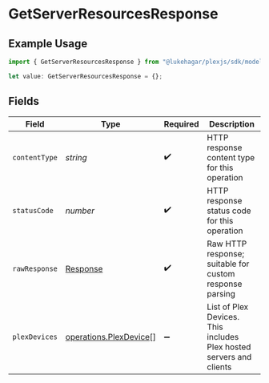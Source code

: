 # GetServerResourcesResponse

## Example Usage

```typescript
import { GetServerResourcesResponse } from "@lukehagar/plexjs/sdk/models/operations";

let value: GetServerResourcesResponse = {};
```

## Fields

| Field                                                                   | Type                                                                    | Required                                                                | Description                                                             |
| ----------------------------------------------------------------------- | ----------------------------------------------------------------------- | ----------------------------------------------------------------------- | ----------------------------------------------------------------------- |
| `contentType`                                                           | *string*                                                                | :heavy_check_mark:                                                      | HTTP response content type for this operation                           |
| `statusCode`                                                            | *number*                                                                | :heavy_check_mark:                                                      | HTTP response status code for this operation                            |
| `rawResponse`                                                           | [Response](https://developer.mozilla.org/en-US/docs/Web/API/Response)   | :heavy_check_mark:                                                      | Raw HTTP response; suitable for custom response parsing                 |
| `plexDevices`                                                           | [operations.PlexDevice](../../../sdk/models/operations/plexdevice.md)[] | :heavy_minus_sign:                                                      | List of Plex Devices. This includes Plex hosted servers and clients     |